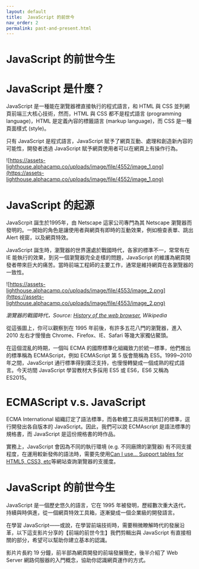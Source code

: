 ```yaml
---
layout: default
title:  JavaScript 的前世今
nav_order: 2
permalink: past-and-present.html
---
```

# JavaScript 的前世今生

# JavaScript 是什麼？

JavaScript 是一種能在瀏覽器裡直接執行的程式語言，和 HTML 與 CSS 並列網頁前端三大核心技術，然而，HTML 與 CSS 都不是程式語言 (programming language)，HTML 是定義內容的標籤語言 (markup language)，而 CSS 是一種頁面樣式 (style)。

只有 JavaScript 是程式語言，JavaScript 賦予了網頁互動、處理和創造新內容的可能性，開發者透過 JavaScript 賦予網頁使用者可以在網頁上有操作行為。

![https://assets-lighthouse.alphacamp.co/uploads/image/file/4552/image_1.png](https://assets-lighthouse.alphacamp.co/uploads/image/file/4552/image_1.png)

# JavaScript 的起源

JavaScrpit 誕生於1995年，由 Netscape 這家公司專門為其 Netscape 瀏覽器而發明的。一開始的角色是讓使用者與網頁有即時的互動效果，例如檢查表單、跳出 Alert 視窗，以及網頁特效。

JavaScript 誕生時，瀏覽器的世界還處於戰國時代，各家的標準不一，常常有在 IE 能執行的效果，到另一個瀏覽器完全走樣的問題，JavaScript 的維護為網頁開發者帶來巨大的痛苦。當時前端工程師的主要工作，通常是維持網頁在各瀏覽器的一致性。

![https://assets-lighthouse.alphacamp.co/uploads/image/file/4553/image_2.png](https://assets-lighthouse.alphacamp.co/uploads/image/file/4553/image_2.png)

*瀏覽器的戰國時代，Source: [History of the web browser](https://zh.wikipedia.org/wiki/JavaScript), Wikipedia*

從這張圖上，你可以觀察到在 1995 年前後，有許多五花八門的瀏覽器，進入 2010 左右才慢慢由 Chrome、Firefox、IE、Safari 等幾大家獨佔鰲頭。

在這個混亂的時期，一個叫 ECMA 的國際標準化組織致力於統一標準，他們推出的標準稱為 ECMAScript，例如 ECMAScript 第 5 版會簡稱為 ES5。1999~2010 年之間，JavaScript 通行標準得到廣泛支持，也慢慢轉變成一個成熟的程式語言。今天坊間 JavaScript 學習教材大多採用 ES5 或 ES6，ES6 又稱為 ES2015。

# ECMAScript v.s. JavaScript

ECMA International 組織訂定了語法標準，而各軟體工具採用其制訂的標準，逕行開發出各自版本的 JavaScript。因此，我們可以說 ECMAscript 是語法標準的規格書，而 JavaScript 是這份規格書的時作品。

實務上，JavaScript 會因為不同的執行環境 (e.g. 不同廠牌的瀏覽器) 有不同支援程度，在運用較新發佈的語法時，需要先使用[Can I use... Support tables for HTML5, CSS3, etc](https://caniuse.com/#home)等網站查詢瀏覽器的支援度。

# JavaScript 的前世今生

JavaScript 是一個歷史悠久的語言，它在 1995 年被發明，歷經數次重大迭代，持續與時俱進，從一個網頁特效工具箱，逐漸變成一個企業級的開發語言。

在學習 JavaScript——或說，在學習前端技術時，需要稍微瞭解時代的發展沿革，以下這支影片分享的【前端的前世今生】我們剪輯出與 JavaScript 有直接相關的部分，希望可以幫助你建立基本的認識。

[](https://player.vimeo.com/video/368713918)

影片片長約 19 分鐘，前半部為網頁開發的前端發展簡史，後半介紹了 Web Server 網路伺服器的入門概念，協助你認識網頁運作的方式。
